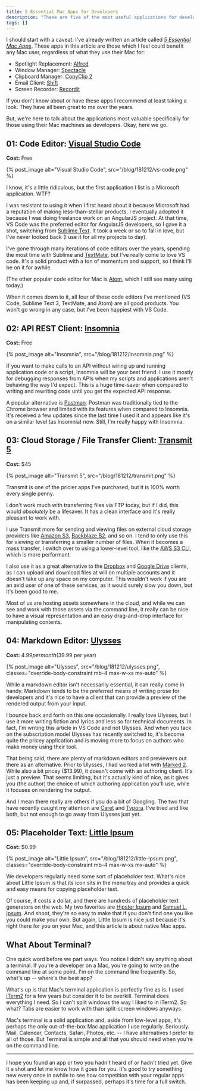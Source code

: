 ```yaml
---
title: 5 Essential Mac Apps for Developers
description: "These are five of the most useful applications for developers working with Mac OS X."
tags: []
---
```


I should start with a caveat: I've already written an article called [_5 Essential Mac Apps_](https://medium.com/@seancdavis/5-essential-mac-apps-9538946a3606). These apps in this article are those which I feel could benefit any Mac user, regardless of what they use their Mac for:

- Spotlight Replacement: [Alfred](https://www.alfredapp.com/)
- Window Manager: [Spectacle](https://www.spectacleapp.com/)
- Clipboard Manager: [CopyClip 2](https://fiplab.com/apps/copyclip-for-mac)
- Email Client: [Shift](https://tryshift.com/)
- Screen Recorder: [Recordit](http://recordit.co/)

If you don't know about or have these apps I recommend at least taking a look. They have all been great to me over the years.

But, we're here to talk about the applications most valuable specifically for those using their Mac machines as developers. Okay, here we go.

## 01: Code Editor: [Visual Studio Code](https://code.visualstudio.com/)

**Cost:** Free

{% post_image alt="Visual Studio Code", src="/blog/181212/vs-code.png" %}

I know, it's a little ridiculous, but the first application I list is a Microsoft application. WTF?

I was resistant to using it when I first heard about it because Microsoft had a reputation of making less-than-stellar products. I eventually adopted it because I was doing freelance work on an AngularJS project. At that time, VS Code was the preferred editor for AngularJS developers, so I gave it a shot, switching from [Sublime Text](https://www.sublimetext.com/). It took a week or so to fall in love, but I've never looked back (I use it for all my projects to day).

I've gone through many iterations of code editors over the years, spending the most time with Sublime and [TextMate](https://macromates.com/), but I've really come to love VS code. It's a solid product with a ton of momentum and support, so I think I'll be on it for awhile.

(The other popular code editor for Mac is [Atom](https://atom.io/), which I still see many using today.)

When it comes down to it, all four of these code editors I've mentioned (VS Code, Sublime Text 3, TextMate, and Atom) are all good products. You won't go wrong in any case, but I've been happiest with VS Code.

## 02: API REST Client: [Insomnia](https://insomnia.rest/)

**Cost:** Free

{% post_image alt="Insomnia", src="/blog/181212/insomnia.png" %}

If you want to make calls to an API without wiring up and running application code or a script, Insomnia will be your best friend. I use it mostly for debugging responses from APIs when my scripts and applications aren't behaving the way I'd expect. This is a huge time-saver when compared to writing and rewriting code until you get the expected API response.

A popular alternative is [Postman](https://www.getpostman.com/). Postman was traditionally tied to the Chrome browser and limited with its features when compared to Insomnia. It's received a few updates since the last time I used it and appears like it's on a similar level (as Insomnia) now. Still, I'm really happy with Insomnia.

## 03: Cloud Storage / File Transfer Client: [Transmit 5](https://panic.com/transmit/)

**Cost:** \$45

{% post_image alt="Transmit 5", src="/blog/181212/transmit.png" %}

Transmit is one of the pricier apps I've purchased, but it is 100% worth every single penny.

I don't work much with transferring files via FTP today, but if I did, this would _absolutely_ be a lifesaver. It has a clean interface and it's really pleasant to work with.

I use Transmit more for sending and viewing files on external cloud storage providers like [Amazon S3](https://aws.amazon.com/s3/), [Backblaze B2](https://www.backblaze.com/b2/cloud-storage.html), and so on. I tend to only use this for viewing or transferring a smaller number of files. When it becomes a mass transfer, I switch over to using a lower-level tool, like the [AWS S3 CLI](https://docs.aws.amazon.com/cli/latest/reference/s3/), which is more performant.

I also use it as a great alternative to the [Dropbox](https://www.dropbox.com) and [Google Drive](https://www.google.com/drive/) clients, as I can upload and download files at will on multiple accounts and it doesn't take up any space on my computer. This wouldn't work if you are an avid user of one of these services, as it would surely slow you down, but it's been good to me.

Most of us are hosting assets somewhere in the cloud, and while we can see and work with those assets via the command line, it really can be nice to have a visual representation and an easy drag-and-drop interface for manipulating contents.

## 04: Markdown Editor: [Ulysses](https://ulysses.app/)

**Cost:** $4.99 per month ($39.99 per year)

{% post_image
    alt="Ulysses",
    src="/blog/181212/ulysses.png",
    classes="override-body-constraint mb-4 max-w-xs mx-auto" %}

While a markdown editor isn't necessarily essential, it can really come in handy. Markdown tends to be the preferred means of writing prose for developers and it's nice to have a client that can provide a preview of the rendered output from your input.

I bounce back and forth on this one occasionally. I really love Ulysses, but I use it more writing fiction and lyrics and less so for technical documents. In fact, I'm writing this article in VS Code and not Ulysses. And when you tack on the subscription model Ulysses has recently switched to, it's become quite the pricey application and is moving more to focus on authors who make money using their tool.

That being said, there are plenty of markdown editors and previewers out there as an alternative. Prior to Ulysses, I had worked a lot with [Marked 2](http://marked2app.com/). While also a bit pricey (\$13.99), it doesn't come with an authoring client. It's just a preview. That seems limiting, but it's actually kind of nice, as it gives you (the author) the choice of which authoring application you'll use, while it focuses on rendering the output.

And I mean there really are others if you do a bit of Googling. The two that have recently caught my attention are [Caret](https://caret.io/) and [Typora](https://typora.io/). I've tried and like both, but not enough to go away from Ulysses just yet.

## 05: Placeholder Text: [Little Ipsum](http://dustinsenos.com/littleIpsum)

**Cost:** \$0.99

{% post_image
    alt="Little Ipsum",
    src="/blog/181212/little-ipsum.png",
    classes="override-body-constraint mb-4 max-w-xs mx-auto" %}

We developers regularly need some sort of placeholder text. What's nice about Little Ipsum is that its icon sits in the menu tray and provides a quick and easy means for copying placeholder text.

Of course, it costs a dollar, and there are hundreds of placeholder text generators on the web. My two favorites are [Hipster Ipsum](https://hipsum.co/) and [Samuel L. Ipsum](https://slipsum.com/). And shoot, they're so easy to make that if you don't find one you like you could make your own. But again, Little Ipsum is nice just because it's right there for you on your Mac, and this article is about native Mac apps.

## What About Terminal?

One quick word before we part ways. You notice I didn't say anything about a terminal. If you're a developer on a Mac, you're going to write on the command line at some point. I'm on the command line frequently. So, what's up -- where's the best app?

What's up is that Mac's terminal application is perfectly fine as is. I used [iTerm2](https://www.iterm2.com/) for a few years but consider it to be overkill. Terminal does everything I need. So I can't split windows the way I liked to in iTerm2. So what? Tabs are easier to work with than split-screen windows anyways.

Mac's terminal is a solid application and, aside from low-level apps, it's perhaps the only out-of-the-box Mac application I use regularly. Seriously. Mail, Calendar, Contacts, Safari, Photos, etc. -- I have alternatives I prefer to all of those. But Terminal is simple and all that you should need when you're on the command line.

---

I hope you found an app or two you hadn't heard of or hadn't tried yet. Give it a shot and let me know how it goes for you. It's good to try something new every once in awhile to see how competition with your regular apps has been keeping up and, if surpassed, perhaps it's time for a full switch.
